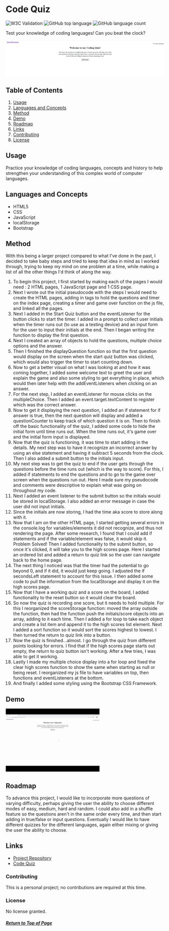# Code Quiz

![W3C Validation](https://img.shields.io/w3c-validation/html?targetUrl=https%3A%2F%2Fncmarsh.github.io%2F4_code_quiz%2F)
![GitHub top language](https://img.shields.io/github/languages/top/ncmarsh/4_code_quiz)
![GitHub language count](https://img.shields.io/github/languages/count/ncmarsh/4_code_quiz)

Test your knowledge of coding languages! Can you beat the clock?

![Quiz Screenshot](assets/home_screenshot.png)

## Table of Contents

1. [Usage](#Usage)
1. [Languages and Concepts](#Languages-and-Concepts)
1. [Method](#Method)
1. [Demo](#Demo)
1. [Roadmap](#Roadmap)
1. [Links](#Links)
1. [Contributing](#Contributing)
1. [License](#License)

## Usage

Practice your knowledge of coding languages, concepts and history to help strengthen your understanding of this complex world of computer languages.

## Languages and Concepts

- HTML5
- CSS
- JavaScript
- localStorage
- Bootstrap

## Method

With this being a larger project compared to what I've done in the past, I decided to take baby steps and tried to keep that idea in mind as I worked through, trying to keep my mind on one problem at a time, while making a list of all the other things I'd think of along the way.

1. To begin this project, I first started by making each of the pages I would need : 2 HTML pages, 1 JavaScript page and 1 CSS page.
1. Next I wrote out the initial pseudocode with the steps I would need to create the HTML pages, adding in tags to hold the questions and timer on the index page, creating a timer and game over function on the js file, and linked all the pages.
1. Next I added in the Start Quiz button and the eventListener for the button clicks to start the timer. I added in a prompt to collect user initials when the timer runs out (to use as a testing device) and an input form for the user to input their initials at the end. Then I began writing the function to display the first question.
1. Next I created an array of objects to hold the questions, multiple choice options and the answer.
1. Then I finished the displayQuestion function so that the first question would display on the screen when the start quiz button was clicked, which would also trigger the timer to start counting down.
1. Now to get a better visual on what I was looking at and how it was coming together, I added some welcome text to greet the user and explain the game and also some styling to get everything in place, which would then later help with the addEventListeners when clicking on an answer.
1. For the next step, I added an eventListener for mouse clicks on the multipleChoice. Then I added an event.target.textContent to register which was the correct answer.
1. Now to get it displaying the next question, I added an if statement for if answer is true, then the next question will display and added a questionCounter to keep track of which question it is on. Then to finish off the basic functionality of the quiz, I added some code to hide the initial form until time runs out. When the time runs out, it's game over and the initial form input is displayed.
1. Now that the quiz is functioning, it was time to start adding in the details. My next step was to have it recognize an incorrect answer by using an else statement and having it subtract 5 seconds from the clock. Then I also added a submit button to the initials input.
1. My next step was to get the quiz to end if the user gets through the questions before the time runs out (which is the way to score). For this, I added if statements to end the questions and to go to the game over screen when the questions run out. Here I made sure my pseudocode and comments were descriptive to explain what was going on throughout my code.
1. Next I added an event listener to the submit button so the initials would be stored in localStorage. I also added an error message in case the user did not input initials.
1. Since the initials are now storing, I had the time aka score to store along with it.
1. Now that I am on the other HTML page, I started getting several errors in the console.log for variables/elements it did not recognize, and thus not rendering the page. After some research, I found that I could add if statements and if the variable/element was false, it would skip it. Problem Solved! Then I added functionality to the submit button, so once it's clicked, it will take you to the high scores page. Here I started an ordered list and added a return to quiz link so the user can navigate back to the home page.
1. The next thing I noticed was that the timer had the potential to go beyond 0, and if it did, it would just keep going. I adjusted the if secondsLeft statement to account for this issue. I then added some code to pull the information from the localStorage and display it on the high scores page.
1. Now that I have a working quiz and a score on the board, I added functionality to the reset button so it would clear the board.
1. So now the quiz is recording one score, but it needs to hold multiple. For this I reorganized the scoreStorage function: moved the array outside the function, then had the function push the initials/score objects into an array, adding to it each time. Then I added a for loop to take each object and create a list item and append it to the high scores list element. Next I added a sort function so it would sort the scores highest to lowest. I then turned the return to quiz link into a button.
1. Now the quiz is finished...almost. I go through the quiz from different points looking for errors. I find that if the high scores page starts out empty, the return to quiz button isn't working. After a few tries, I was able to get it working.
1. Lastly I made my multiple choice display into a for loop and fixed the clear high scores function to show the same when starting as null or being reset. I reorganized my js file to have variables on top, then functions and eventListeners at the bottom.
1. And finally I added some styling using the Bootstrap CSS Framework.

## Demo

![Demo](assets/quiz_demo.gif)

## Roadmap

To advance this project, I would like to incorporate more questions of varying difficulty, perhaps giving the user the ability to choose different modes of easy, medium, hard and random. I could also add in a shuffle feature so the questions aren't in the same order every time, and then start adding in true/false or input questions. Eventually I would like to have different quizzes for the different languages, again either mixing or giving the user the ability to choose.

## Links

- [Project Repository](https://github.com/ncmarsh/4_code_quiz) 
- [Code Quiz](https://ncmarsh.github.io/4_code_quiz/)

### Contributing

This is a personal project; no contributions are required at this time.

### License

No license granted.

##### [Return to Top of Page](#Code-Quiz)